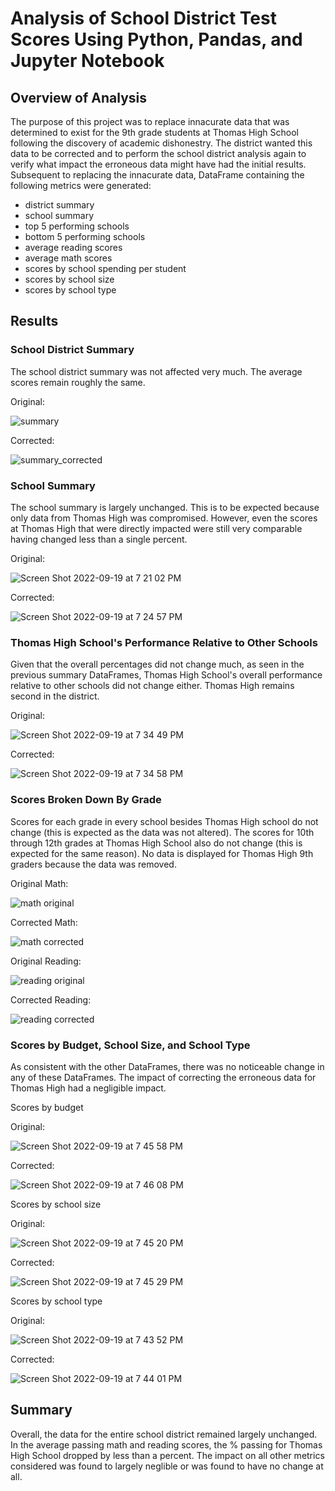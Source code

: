 # Analysis of School District Test Scores Using Python, Pandas, and Jupyter Notebook
## Overview of Analysis
The purpose of this project was to replace innacurate data that was determined to exist for the 9th grade students at Thomas High School following the discovery of academic dishonestry. The district wanted this data to be corrected and to perform the school district analysis again to verify what impact the erroneous data might have had the initial results. Subsequent to replacing the innacurate data, DataFrame containing the following metrics were generated: 
* district summary
* school summary
* top 5 performing schools
* bottom 5 performing schools
* average reading scores
* average math scores
* scores by school spending per student
* scores by school size
* scores by school type

## Results
### School District Summary
The school district summary was not affected very much. The average scores remain roughly the same. 

Original:

![summary](https://user-images.githubusercontent.com/104606662/191144585-111986d0-ad15-418d-ad8d-23e3ca277ae8.png)

Corrected:

![summary_corrected](https://user-images.githubusercontent.com/104606662/191144592-c8601e30-e757-4feb-9137-af75d164af5b.png)

### School Summary
The school summary is largely unchanged. This is to be expected because only data from Thomas High was compromised. However, even the scores at Thomas High that were directly impacted were still very comparable having changed less than a single percent.

Original:

![Screen Shot 2022-09-19 at 7 21 02 PM](https://user-images.githubusercontent.com/104606662/191146688-d84c9caa-db90-4962-ac61-c8abe437e10a.png)

Corrected:

![Screen Shot 2022-09-19 at 7 24 57 PM](https://user-images.githubusercontent.com/104606662/191147021-b1947085-46d0-4cb1-b100-5598ed90b19e.png)

### Thomas High School's Performance Relative to Other Schools
Given that the overall percentages did not change much, as seen in the previous summary DataFrames, Thomas High School's overall performance relative to other schools did not change either. Thomas High remains second in the district. 

Original:

![Screen Shot 2022-09-19 at 7 34 49 PM](https://user-images.githubusercontent.com/104606662/191148112-e1d33a42-60ec-4e75-922d-d129e25ff72d.png)

Corrected:

![Screen Shot 2022-09-19 at 7 34 58 PM](https://user-images.githubusercontent.com/104606662/191148124-72387132-38c6-4876-bf38-564e77ff5a9f.png)

### Scores Broken Down By Grade
Scores for each grade in every school besides Thomas High school do not change (this is expected as the data was not altered). The scores for 10th through 12th grades at Thomas High School also do not change (this is expected for the same reason). No data is displayed for Thomas High 9th graders because the data was removed. 

Original Math:

![math original](https://user-images.githubusercontent.com/104606662/191169259-7eaf4d5a-d4b3-4e2b-a4ae-bd5aacc0a328.png)

Corrected Math:

![math corrected](https://user-images.githubusercontent.com/104606662/191169230-4dd23ce5-5d93-4943-83d6-5306242ce537.png)


Original Reading:

![reading original](https://user-images.githubusercontent.com/104606662/191169248-ea7b1d34-8234-4176-a2c3-781ede48b85f.png)

Corrected Reading:

![reading corrected](https://user-images.githubusercontent.com/104606662/191169198-07f40a23-f271-4627-b5c0-59c3cad6e699.png)

### Scores by Budget, School Size, and School Type
As consistent with the other DataFrames, there was no noticeable change in any of these DataFrames. The impact of correcting the erroneous data for Thomas High had a negligible impact. 

Scores by budget

Original:

![Screen Shot 2022-09-19 at 7 45 58 PM](https://user-images.githubusercontent.com/104606662/191149257-75b62dc1-aec3-466b-92d9-857cc39d6eec.png)

Corrected:

![Screen Shot 2022-09-19 at 7 46 08 PM](https://user-images.githubusercontent.com/104606662/191149246-e739a1a4-1f41-48bc-b2d3-f7b18db5d831.png)


Scores by school size

Original:

![Screen Shot 2022-09-19 at 7 45 20 PM](https://user-images.githubusercontent.com/104606662/191149151-69054dd6-e822-43b1-b783-bce5d941a3fb.png)

Corrected:

![Screen Shot 2022-09-19 at 7 45 29 PM](https://user-images.githubusercontent.com/104606662/191149154-94401acd-45bd-4d12-9c29-be8e1f919137.png)


Scores by school type

Original:

![Screen Shot 2022-09-19 at 7 43 52 PM](https://user-images.githubusercontent.com/104606662/191148990-0471ed6d-be62-45a8-aabf-efdca7a7fc43.png)

Corrected:

![Screen Shot 2022-09-19 at 7 44 01 PM](https://user-images.githubusercontent.com/104606662/191148980-df56f0db-81f0-47da-9ec3-0e535a562dc1.png)

## Summary
Overall, the data for the entire school district remained largely unchanged. In the average passing math and reading scores, the % passing for Thomas High School dropped by less than a percent. The impact on all other metrics considered was found to largely neglible or was found to have no change at all.  
